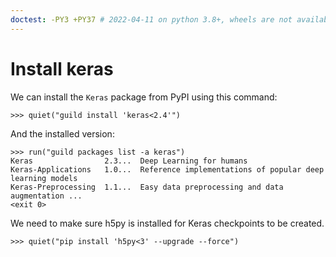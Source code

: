 ```yaml
---
doctest: -PY3 +PY37 # 2022-04-11 on python 3.8+, wheels are not available for h5py<3, so we fail to build. These tests can't currently pass on python 3.8+
---
```



# Install keras

We can install the `Keras` package from PyPI using this command:

    >>> quiet("guild install 'keras<2.4'")

And the installed version:

    >>> run("guild packages list -a keras")
    Keras                2.3...  Deep Learning for humans
    Keras-Applications   1.0...  Reference implementations of popular deep learning models
    Keras-Preprocessing  1.1...  Easy data preprocessing and data augmentation ...
    <exit 0>

We need to make sure h5py is installed for Keras checkpoints to be
created.

    >>> quiet("pip install 'h5py<3' --upgrade --force")
